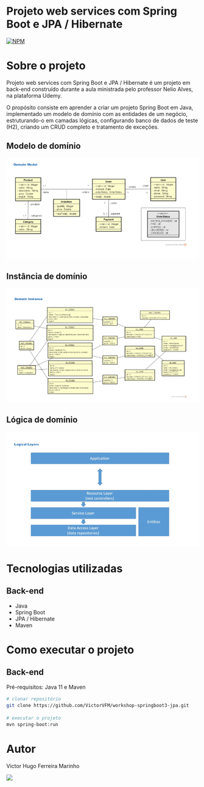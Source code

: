 # Projeto web services com Spring Boot e JPA / Hibernate
[![NPM](https://img.shields.io/npm/l/react)](https://github.com/amandaoliveiracampos/course-spring-boot/blob/main/LICENCE) 

# Sobre o projeto

Projeto web services com Spring Boot e JPA / Hibernate é um projeto em back-end construído durante a aula ministrada pelo professor Nelio Alves, na plataforma Udemy.

O propósito consiste em aprender a criar um projeto Spring Boot em Java, implementado um modelo de domínio com as entidades de um negócio, estruturando-o em camadas lógicas, configurando banco de dados de teste (H2), criando um CRUD completo e tratamento de exceções.

## Modelo de domínio
![Modelo Conceitual](https://github.com/amandaoliveiracampos/course-spring-boot/blob/main/assets/Model.png)

## Instância de domínio
![Modelo Conceitual](https://github.com/amandaoliveiracampos/course-spring-boot/blob/main/assets/Instace.png)

## Lógica de domínio
![Modelo Conceitual](https://github.com/amandaoliveiracampos/course-spring-boot/blob/main/assets/Logical.png)

# Tecnologias utilizadas
## Back-end
- Java
- Spring Boot
- JPA / Hibernate
- Maven


# Como executar o projeto

## Back-end
Pré-requisitos: Java 11 e Maven

```bash
# clonar repositório
git clone https://github.com/VictorVFM/workshop-springboot3-jpa.git

# executar o projeto
mvn spring-boot:run
```

# Autor

Victor Hugo Ferreira Marinho

<a href="https://www.linkedin.com/in/victor-hugo-ferreira12" target="_blank"><img src="https://img.shields.io/badge/-LinkedIn-%230077B5?style=for-the-badge&logo=linkedin&logoColor=white" target="_blank"></a>
